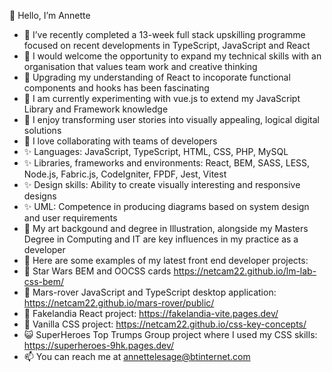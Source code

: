 🙂 Hello, I’m Annette
 
- 💞️ I’ve recently completed a 13-week full stack upskilling programme focused on recent developments in TypeScript, JavaScript and React
- 💞️ I would welcome the opportunity to expand my technical skills with an organisation that values team work and creative thinking
- 👀 Upgrading my understanding of React to incoporate functional components and hooks has been fascinating
- 👀 I am currently experimenting with vue.js to extend my JavaScript Library and Framework knowledge
- 🌱 I enjoy transforming user stories into visually appealing, logical digital solutions
- 🌱 I love collaborating with teams of developers
- ✨ Languages: JavaScript, TypeScript,  HTML, CSS, PHP, MySQL
- ✨ Libraries, frameworks and environments:  React, BEM, SASS, LESS, Node.js, Fabric.js, CodeIgniter, FPDF, Jest, Vitest
- ✨ Design skills: Ability to create visually interesting and responsive designs
- ✨ UML: Competence in producing diagrams based on system design and user requirements
- 👋 My art backgound and degree in Illustration, alongside my Masters Degree in Computing and IT are key influences in my practice as a developer
- 👋 Here are some examples of my latest front end developer projects:
- 👾 Star Wars BEM and OOCSS cards https://netcam22.github.io/lm-lab-css-bem/
- 🚀 Mars-rover JavaScript and TypeScript desktop application: https://netcam22.github.io/mars-rover/public/
- 🥗 Fakelandia React project: https://fakelandia-vite.pages.dev/
- 🙂 Vanilla CSS project: https://netcam22.github.io/css-key-concepts/
- 😺 SuperHeroes Top Trumps Group project where I used my CSS skills: https://superheroes-9hk.pages.dev/
- 📫 You can reach me at annettelesage@btinternet.com

<!---
netcam22/netcam22 is a ✨ special ✨ repository because its `README.md` (this file) appears on your GitHub profile.
You can click the Preview link to take a look at your changes.
--->
